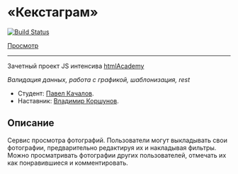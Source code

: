 # «Кекстаграм»
[![Build Status](https://travis-ci.org/p-kachalov/kekstagram.svg?branch=master)](https://travis-ci.org/p-kachalov/kekstagram)

[Просмотр](https://p-kachalov.github.io/kekstagram/)

---

Зачетный проект JS интенсива [htmlAcademy](https://htmlacademy.ru/intensive/javascript)

_Валидация данных, работа с графикой, шаблонизация, rest_

* Студент: [Павел Качалов](https://up.htmlacademy.ru/javascript/13/user/235268).
* Наставник: [Владимир Коршунов](https://htmlacademy.ru/profile/bekobou).

## Описание
Сервис просмотра фотографий. Пользователи могут выкладывать свои фотографии, предварительно редактируя их и накладывая фильтры. Можно просматривать фотографии других пользователей, отмечать их как понравившиеся и комментировать.
